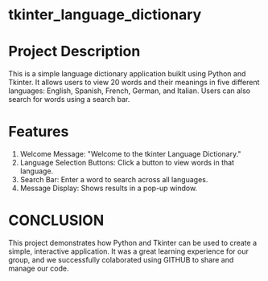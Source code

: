 # tkinter_language_dictionary

# Project Description
This is a simple language dictionary application buiklt using Python and Tkinter. It allows users to view 20 words and their meanings in five different languages: English, Spanish, French, German, and Italian. Users can also search for words using a search bar.

# Features
1. Welcome Message: "Welcome to the tkinter Language Dictionary."
2. Language Selection Buttons: Click a button to view words in that language.
3. Search Bar: Enter a word to search across all languages.
4. Message Display: Shows results in a pop-up window.

# CONCLUSION
This project demonstrates how Python and Tkinter can be used to create a simple, interactive application. It was a great learning experience for our group, and we successfully colaborated using GITHUB to share and manage our code. 

